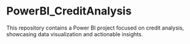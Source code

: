 # PowerBI_CreditAnalysis
This repository contains a Power BI project focused on credit analysis, showcasing data visualization and actionable insights.
